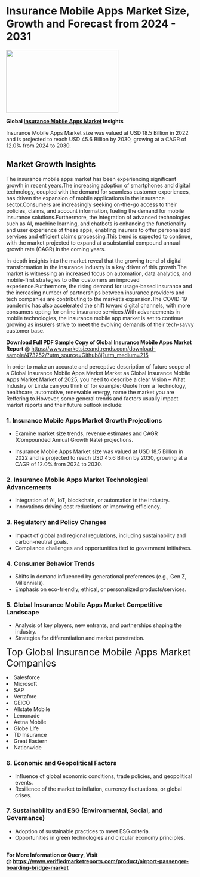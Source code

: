 <H1>Insurance Mobile Apps Market Size, Growth and Forecast from 2024 - 2031</H1><img class="aligncenter size-medium wp-image-584254" src="https://thirdeyenews.in/wp-content/uploads/2024/09/Global-Market-Research-300x168.jpeg" alt="" width="300" height="168" /><p><strong>Global&nbsp;<a href="https://www.marketsizeandtrends.com/download-sample/473252/?utm_source=Github8j?utm_medium=215">Insurance Mobile Apps Market</a> Insights</strong></p><p>Insurance Mobile Apps Market size was valued at USD 18.5 Billion in 2022 and is projected to reach USD 45.6 Billion by 2030, growing at a CAGR of 12.0% from 2024 to 2030.</p><p><h2>Market Growth Insights</h2> <p>The insurance mobile apps market has been experiencing significant growth in recent years.The increasing adoption of smartphones and digital technology, coupled with the demand for seamless customer experiences, has driven the expansion of mobile applications in the insurance sector.Consumers are increasingly seeking on-the-go access to their policies, claims, and account information, fueling the demand for mobile insurance solutions.Furthermore, the integration of advanced technologies such as AI, machine learning, and chatbots is enhancing the functionality and user experience of these apps, enabling insurers to offer personalized services and efficient claims processing.This trend is expected to continue, with the market projected to expand at a substantial compound annual growth rate (CAGR) in the coming years.</p> <p>In-depth insights into the market reveal that the growing trend of digital transformation in the insurance industry is a key driver of this growth.The market is witnessing an increased focus on automation, data analytics, and mobile-first strategies to offer customers an improved experience.Furthermore, the rising demand for usage-based insurance and the increasing number of partnerships between insurance providers and tech companies are contributing to the market’s expansion.The COVID-19 pandemic has also accelerated the shift toward digital channels, with more consumers opting for online insurance services.With advancements in mobile technologies, the insurance mobile app market is set to continue growing as insurers strive to meet the evolving demands of their tech-savvy customer base.</p> <p><span class=""><strong>Download Full PDF Sample Copy of Global Insurance Mobile Apps Market Report</strong> @ <a href="https://www.marketsizeandtrends.com/download-sample/473252/?utm_source=Github8j?utm_medium=215" target="_blank">https://www.marketsizeandtrends.com/download-sample/473252/?utm_source=Github8j?utm_medium=215</a></span></p><p>In order to make an accurate and perceptive description of future scope of a Global&nbsp;Insurance Mobile Apps Market Market as Global&nbsp;Insurance Mobile Apps Market Market of 2025, you need to describe a clear Vision &ndash; What Industry or Linda can you think of for example: Quote from a Technology, healthcare, automotive, renewable energy, name the market you are Reffering to.However, some general trends and factors usually impact market reports and their future outlook include:</p><h3>1.&nbsp;<strong>Insurance Mobile Apps Market Growth Projections</strong></h3><ul><li>Examine market size trends, revenue estimates and CAGR (Compounded Annual Growth Rate) projections.</li><li><p>Insurance Mobile Apps Market size was valued at USD 18.5 Billion in 2022 and is projected to reach USD 45.6 Billion by 2030, growing at a CAGR of 12.0% from 2024 to 2030.</p></li></ul><h3>2.&nbsp;<strong>Insurance Mobile Apps Market Technological Advancements</strong></h3><ul><li>Integration of AI, IoT, blockchain, or automation in the industry.</li><li>Innovations driving cost reductions or improving efficiency.</li></ul><h3>3.&nbsp;<strong>Regulatory and Policy Changes</strong></h3><ul><li>Impact of global and regional regulations, including sustainability and carbon-neutral goals.</li><li>Compliance challenges and opportunities tied to government initiatives.</li></ul><h3>4.&nbsp;<strong>Consumer Behavior Trends</strong></h3><ul><li>Shifts in demand influenced by generational preferences (e.g., Gen Z, Millennials).</li><li>Emphasis on eco-friendly, ethical, or personalized products/services.</li></ul><h3>5.&nbsp;<strong>Global Insurance Mobile Apps Market Competitive Landscape</strong></h3><ul><li>Analysis of key players, new entrants, and partnerships shaping the industry.</li><li>Strategies for differentiation and market penetration.</li></ul><p data-pm-slice="1 1 []"><span style="color: inherit; font-family: inherit; font-size: 25px;">Top Global Insurance Mobile Apps Market Companies</span></p><div class="" data-test-id=""><p><li>Salesforce</li><li> Microsoft</li><li> SAP</li><li> Vertafore</li><li> GEICO</li><li> Allstate Mobile</li><li> Lemonade</li><li> Aetna Mobile</li><li> Globe Life</li><li> TD Insurance</li><li> Great Eastern</li><li> Nationwide</li></p></div><h3>6.&nbsp;<strong>Economic and Geopolitical Factors</strong></h3><ul><li>Influence of global economic conditions, trade policies, and geopolitical events.</li><li>Resilience of the market to inflation, currency fluctuations, or global crises.</li></ul><h3>7.&nbsp;<strong>Sustainability and ESG (Environmental, Social, and Governance)</strong></h3><ul><li>Adoption of sustainable practices to meet ESG criteria.</li><li>Opportunities in green technologies and circular economy principles.</li></ul><h2><strong style="font-size: 14px;">For More Information or Query, Visit @&nbsp;</strong><a style="background-color: #ffffff; font-size: 14px;" href="https://www.marketsizeandtrends.com/report/insurance-mobile-apps-market/" target="_blank">https://www.verifiedmarketreports.com/product/airport-passenger-boarding-bridge-market</a></h2>